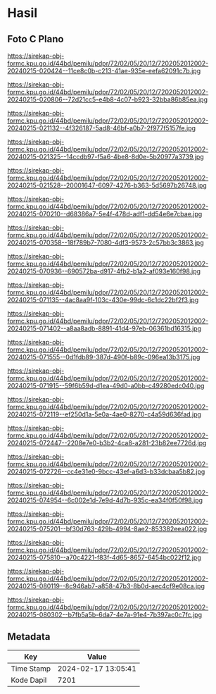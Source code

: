 # Hasil

## Foto C Plano

https://sirekap-obj-formc.kpu.go.id/44bd/pemilu/pdpr/72/02/05/20/12/7202052012002-20240215-020424--11ce8c0b-c213-41ae-935e-eefa62091c7b.jpg

https://sirekap-obj-formc.kpu.go.id/44bd/pemilu/pdpr/72/02/05/20/12/7202052012002-20240215-020806--72d21cc5-e4b8-4c07-b923-32bba86b85ea.jpg

https://sirekap-obj-formc.kpu.go.id/44bd/pemilu/pdpr/72/02/05/20/12/7202052012002-20240215-021132--4f326187-5ad8-46bf-a0b7-2f977f5157fe.jpg

https://sirekap-obj-formc.kpu.go.id/44bd/pemilu/pdpr/72/02/05/20/12/7202052012002-20240215-021325--14ccdb97-f5a6-4be8-8d0e-5b20977a3739.jpg

https://sirekap-obj-formc.kpu.go.id/44bd/pemilu/pdpr/72/02/05/20/12/7202052012002-20240215-021528--20001647-6097-4276-b363-5d5697b26748.jpg

https://sirekap-obj-formc.kpu.go.id/44bd/pemilu/pdpr/72/02/05/20/12/7202052012002-20240215-070210--d68386a7-5e4f-478d-adf1-dd54e6e7cbae.jpg

https://sirekap-obj-formc.kpu.go.id/44bd/pemilu/pdpr/72/02/05/20/12/7202052012002-20240215-070358--18f789b7-7080-4df3-9573-2c57bb3c3863.jpg

https://sirekap-obj-formc.kpu.go.id/44bd/pemilu/pdpr/72/02/05/20/12/7202052012002-20240215-070936--690572ba-d917-4fb2-b1a2-af093e160f98.jpg

https://sirekap-obj-formc.kpu.go.id/44bd/pemilu/pdpr/72/02/05/20/12/7202052012002-20240215-071135--4ac8aa9f-103c-430e-99dc-6c1dc22bf2f3.jpg

https://sirekap-obj-formc.kpu.go.id/44bd/pemilu/pdpr/72/02/05/20/12/7202052012002-20240215-071402--a8aa8adb-8891-41d4-97eb-06361bd16315.jpg

https://sirekap-obj-formc.kpu.go.id/44bd/pemilu/pdpr/72/02/05/20/12/7202052012002-20240215-071555--0d1fdb89-387d-490f-b89c-096ea13b3175.jpg

https://sirekap-obj-formc.kpu.go.id/44bd/pemilu/pdpr/72/02/05/20/12/7202052012002-20240215-071915--59f6b59d-d1ea-49d0-a0bb-c49280edc040.jpg

https://sirekap-obj-formc.kpu.go.id/44bd/pemilu/pdpr/72/02/05/20/12/7202052012002-20240215-072119--ef250d1a-5e0a-4ae0-8270-c4a59d636fad.jpg

https://sirekap-obj-formc.kpu.go.id/44bd/pemilu/pdpr/72/02/05/20/12/7202052012002-20240215-072447--2208e7e0-b3b2-4ca8-a281-23b82ee7726d.jpg

https://sirekap-obj-formc.kpu.go.id/44bd/pemilu/pdpr/72/02/05/20/12/7202052012002-20240215-072726--cc4e31e0-9bcc-43ef-a6d3-b33dcbaa5b82.jpg

https://sirekap-obj-formc.kpu.go.id/44bd/pemilu/pdpr/72/02/05/20/12/7202052012002-20240215-074954--6c002e1d-7e9d-4d7b-935c-ea34f0f50f98.jpg

https://sirekap-obj-formc.kpu.go.id/44bd/pemilu/pdpr/72/02/05/20/12/7202052012002-20240215-075201--bf30d763-429b-4994-8ae2-853382eea022.jpg

https://sirekap-obj-formc.kpu.go.id/44bd/pemilu/pdpr/72/02/05/20/12/7202052012002-20240215-075810--a70c4221-f83f-4d65-8657-6454bc022f12.jpg

https://sirekap-obj-formc.kpu.go.id/44bd/pemilu/pdpr/72/02/05/20/12/7202052012002-20240215-080119--8c946ab7-a858-47b3-8b0d-aec4cf9e08ca.jpg

https://sirekap-obj-formc.kpu.go.id/44bd/pemilu/pdpr/72/02/05/20/12/7202052012002-20240215-080302--b7fb5a5b-6da7-4e7a-91e4-7b397ac0c7fc.jpg


## Metadata

| Key        | Value               |
| ---------- | ------------------- |
| Time Stamp | 2024-02-17 13:05:41 |
| Kode Dapil | 7201                |



